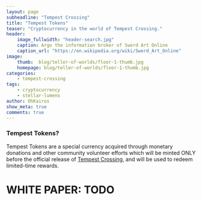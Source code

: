 ```yaml
---
layout: page
subheadline: "Tempest Crossing"
title: "Tempest Tokens"
teaser: "Cryptocurrency in the world of Tempest Crossing."
header:
    image_fullwidth: "header-search.jpg"
    caption: Argo the information broker of Sword Art Online
    caption_url: "https://en.wikipedia.org/wiki/Sword_Art_Online"
image:
    thumb:  blog/teller-of-worlds/floor-1-thumb.jpg
    homepage: blog/teller-of-worlds/floor-1-thumb.jpg
categories:
    - tempest-crossing
tags:
    - cryptocurrency
    - stellar-lumens
author: OhKairos
show_meta: true
comments: true
---
```


### Tempest Tokens?
Tempest Tokens are a special currency acquired through monetary donations and other community volunteer efforts which will be minted ONLY 
before the official release of [Tempest Crossing][1], and will be used to redeem limited-time rewards.

# WHITE PAPER: TODO

[1]: {{site.url}}{{site.baseurl}}/tempest-crossing


